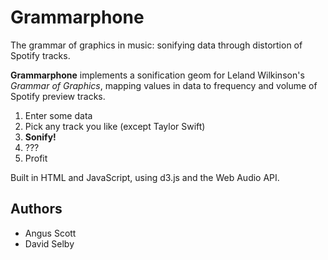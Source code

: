 # Grammarphone

The grammar of graphics in music: sonifying data through distortion of Spotify tracks.

**Grammarphone** implements a sonification geom for Leland Wilkinson's *Grammar of Graphics*, mapping values in data to frequency and volume of Spotify preview tracks.

1. Enter some data
2. Pick any track you like (except Taylor Swift)
3. **Sonify!**
4. ???
5. Profit

Built in HTML and JavaScript, using d3.js and the Web Audio API.

## Authors

* Angus Scott
* David Selby
